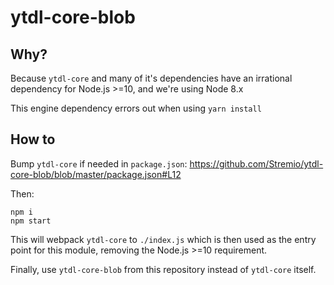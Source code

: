 # ytdl-core-blob

## Why?

Because `ytdl-core` and many of it's dependencies have an irrational dependency for Node.js >=10, and we're using Node 8.x

This engine dependency errors out when using `yarn install`

## How to

Bump `ytdl-core` if needed in `package.json`: https://github.com/Stremio/ytdl-core-blob/blob/master/package.json#L12

Then:
```
npm i
npm start
```

This will webpack `ytdl-core` to `./index.js` which is then used as the entry point for this module, removing the Node.js >=10 requirement.

Finally, use `ytdl-core-blob` from this repository instead of `ytdl-core` itself.
